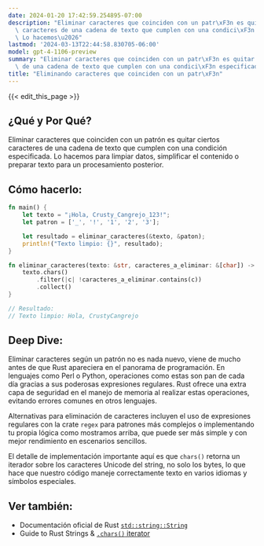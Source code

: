 ```yaml
---
date: 2024-01-20 17:42:59.254895-07:00
description: "Eliminar caracteres que coinciden con un patr\xF3n es quitar ciertos\
  \ caracteres de una cadena de texto que cumplen con una condici\xF3n especificada.\
  \ Lo hacemos\u2026"
lastmod: '2024-03-13T22:44:58.830705-06:00'
model: gpt-4-1106-preview
summary: "Eliminar caracteres que coinciden con un patr\xF3n es quitar ciertos caracteres\
  \ de una cadena de texto que cumplen con una condici\xF3n especificada. Lo hacemos\u2026"
title: "Eliminando caracteres que coinciden con un patr\xF3n"
---
```


{{< edit_this_page >}}

## ¿Qué y Por Qué?
Eliminar caracteres que coinciden con un patrón es quitar ciertos caracteres de una cadena de texto que cumplen con una condición especificada. Lo hacemos para limpiar datos, simplificar el contenido o preparar texto para un procesamiento posterior.

## Cómo hacerlo:
```Rust
fn main() {
    let texto = "¡Hola, Crusty_Cangrejo_123!";
    let patron = ['_', '!', '1', '2', '3'];

    let resultado = eliminar_caracteres(&texto, &paton);
    println!("Texto limpio: {}", resultado);
}

fn eliminar_caracteres(texto: &str, caracteres_a_eliminar: &[char]) -> String {
    texto.chars()
        .filter(|c| !caracteres_a_eliminar.contains(c))
        .collect()
}

// Resultado:
// Texto limpio: Hola, CrustyCangrejo
```

## Deep Dive:
Eliminar caracteres según un patrón no es nada nuevo, viene de mucho antes de que Rust apareciera en el panorama de programación. En lenguajes como Perl o Python, operaciones como estas son pan de cada día gracias a sus poderosas expresiones regulares. Rust ofrece una extra capa de seguridad en el manejo de memoria al realizar estas operaciones, evitando errores comunes en otros lenguajes.

Alternativas para eliminación de caracteres incluyen el uso de expresiones regulares con la crate `regex` para patrones más complejos o implementando tu propia lógica como mostramos arriba, que puede ser más simple y con mejor rendimiento en escenarios sencillos.

El detalle de implementación importante aquí es que `chars()` retorna un iterador sobre los caracteres Unicode del string, no solo los bytes, lo que hace que nuestro código maneje correctamente texto en varios idiomas y símbolos especiales.

## Ver también:
- Documentación oficial de Rust [`std::string::String`](https://doc.rust-lang.org/std/string/struct.String.html)
- Guide to Rust Strings & [`.chars()` iterator](https://doc.rust-lang.org/book/ch08-02-strings.html#iterating-over-strings)
